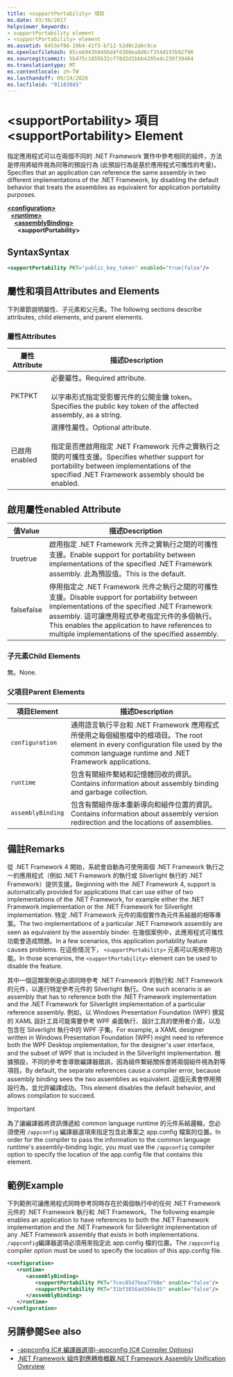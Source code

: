```yaml
---
title: <supportPortability> 項目
ms.date: 03/30/2017
helpviewer_keywords:
- supportPortability element
- <supportPortability> element
ms.assetid: 6453ef66-19b4-41f3-b712-52d0c2abc9ca
ms.openlocfilehash: 05ce6943b9456d4fd380ea8d6cf354d197b92f96
ms.sourcegitcommit: 5b475c1855b32cf78d2d1bbb4295e4c236f39464
ms.translationtype: MT
ms.contentlocale: zh-TW
ms.lasthandoff: 09/24/2020
ms.locfileid: "91183945"
---
```

# <a name="supportportability-element"></a><span data-ttu-id="8c0d2-102">\<supportPortability> 項目</span><span class="sxs-lookup"><span data-stu-id="8c0d2-102">\<supportPortability> Element</span></span>

<span data-ttu-id="8c0d2-103">指定應用程式可以在兩個不同的 .NET Framework 實作中參考相同的組件，方法是停用將組件視為同等的預設行為 (此預設行為是基於應用程式可攜性的考量)。</span><span class="sxs-lookup"><span data-stu-id="8c0d2-103">Specifies that an application can reference the same assembly in two different implementations of the .NET Framework, by disabling the default behavior that treats the assemblies as equivalent for application portability purposes.</span></span>  
  
[**\<configuration>**](../configuration-element.md)\
&nbsp;&nbsp;[**\<runtime>**](runtime-element.md)\
&nbsp;&nbsp;&nbsp;&nbsp;[**\<assemblyBinding>**](assemblybinding-element-for-runtime.md)\
&nbsp;&nbsp;&nbsp;&nbsp;&nbsp;&nbsp;**\<supportPortability>**  
  
## <a name="syntax"></a><span data-ttu-id="8c0d2-104">Syntax</span><span class="sxs-lookup"><span data-stu-id="8c0d2-104">Syntax</span></span>  
  
```xml  
<supportPortability PKT="public_key_token" enabled="true|false"/>  
```  
  
## <a name="attributes-and-elements"></a><span data-ttu-id="8c0d2-105">屬性和項目</span><span class="sxs-lookup"><span data-stu-id="8c0d2-105">Attributes and Elements</span></span>  

<span data-ttu-id="8c0d2-106">下列章節說明屬性、子元素和父元素。</span><span class="sxs-lookup"><span data-stu-id="8c0d2-106">The following sections describe attributes, child elements, and parent elements.</span></span>  
  
### <a name="attributes"></a><span data-ttu-id="8c0d2-107">屬性</span><span class="sxs-lookup"><span data-stu-id="8c0d2-107">Attributes</span></span>  
  
|<span data-ttu-id="8c0d2-108">屬性</span><span class="sxs-lookup"><span data-stu-id="8c0d2-108">Attribute</span></span>|<span data-ttu-id="8c0d2-109">描述</span><span class="sxs-lookup"><span data-stu-id="8c0d2-109">Description</span></span>|  
|---------------|-----------------|  
|<span data-ttu-id="8c0d2-110">PKT</span><span class="sxs-lookup"><span data-stu-id="8c0d2-110">PKT</span></span>|<span data-ttu-id="8c0d2-111">必要屬性。</span><span class="sxs-lookup"><span data-stu-id="8c0d2-111">Required attribute.</span></span><br /><br /> <span data-ttu-id="8c0d2-112">以字串形式指定受影響元件的公開金鑰 token。</span><span class="sxs-lookup"><span data-stu-id="8c0d2-112">Specifies the public key token of the affected assembly, as a string.</span></span>|  
|<span data-ttu-id="8c0d2-113">已啟用</span><span class="sxs-lookup"><span data-stu-id="8c0d2-113">enabled</span></span>|<span data-ttu-id="8c0d2-114">選擇性屬性。</span><span class="sxs-lookup"><span data-stu-id="8c0d2-114">Optional attribute.</span></span><br /><br /> <span data-ttu-id="8c0d2-115">指定是否應啟用指定 .NET Framework 元件之實執行之間的可攜性支援。</span><span class="sxs-lookup"><span data-stu-id="8c0d2-115">Specifies whether support for portability between implementations of the specified .NET Framework assembly should be enabled.</span></span>|  
  
## <a name="enabled-attribute"></a><span data-ttu-id="8c0d2-116">啟用屬性</span><span class="sxs-lookup"><span data-stu-id="8c0d2-116">enabled Attribute</span></span>  
  
|<span data-ttu-id="8c0d2-117">值</span><span class="sxs-lookup"><span data-stu-id="8c0d2-117">Value</span></span>|<span data-ttu-id="8c0d2-118">描述</span><span class="sxs-lookup"><span data-stu-id="8c0d2-118">Description</span></span>|  
|-----------|-----------------|  
|<span data-ttu-id="8c0d2-119">true</span><span class="sxs-lookup"><span data-stu-id="8c0d2-119">true</span></span>|<span data-ttu-id="8c0d2-120">啟用指定 .NET Framework 元件之實執行之間的可攜性支援。</span><span class="sxs-lookup"><span data-stu-id="8c0d2-120">Enable support for portability between implementations of the specified .NET Framework assembly.</span></span> <span data-ttu-id="8c0d2-121">此為預設值。</span><span class="sxs-lookup"><span data-stu-id="8c0d2-121">This is the default.</span></span>|  
|<span data-ttu-id="8c0d2-122">false</span><span class="sxs-lookup"><span data-stu-id="8c0d2-122">false</span></span>|<span data-ttu-id="8c0d2-123">停用指定之 .NET Framework 元件之執行之間的可攜性支援。</span><span class="sxs-lookup"><span data-stu-id="8c0d2-123">Disable support for portability between implementations of the specified .NET Framework assembly.</span></span> <span data-ttu-id="8c0d2-124">這可讓應用程式參考指定元件的多個執行。</span><span class="sxs-lookup"><span data-stu-id="8c0d2-124">This enables the application to have references to multiple implementations of the specified assembly.</span></span>|  
  
### <a name="child-elements"></a><span data-ttu-id="8c0d2-125">子元素</span><span class="sxs-lookup"><span data-stu-id="8c0d2-125">Child Elements</span></span>  

<span data-ttu-id="8c0d2-126">無。</span><span class="sxs-lookup"><span data-stu-id="8c0d2-126">None.</span></span>  
  
### <a name="parent-elements"></a><span data-ttu-id="8c0d2-127">父項目</span><span class="sxs-lookup"><span data-stu-id="8c0d2-127">Parent Elements</span></span>  
  
|<span data-ttu-id="8c0d2-128">項目</span><span class="sxs-lookup"><span data-stu-id="8c0d2-128">Element</span></span>|<span data-ttu-id="8c0d2-129">描述</span><span class="sxs-lookup"><span data-stu-id="8c0d2-129">Description</span></span>|  
|-------------|-----------------|  
|`configuration`|<span data-ttu-id="8c0d2-130">通用語言執行平台和 .NET Framework 應用程式所使用之每個組態檔中的根項目。</span><span class="sxs-lookup"><span data-stu-id="8c0d2-130">The root element in every configuration file used by the common language runtime and .NET Framework applications.</span></span>|  
|`runtime`|<span data-ttu-id="8c0d2-131">包含有關組件繫結和記憶體回收的資訊。</span><span class="sxs-lookup"><span data-stu-id="8c0d2-131">Contains information about assembly binding and garbage collection.</span></span>|  
|`assemblyBinding`|<span data-ttu-id="8c0d2-132">包含有關組件版本重新導向和組件位置的資訊。</span><span class="sxs-lookup"><span data-stu-id="8c0d2-132">Contains information about assembly version redirection and the locations of assemblies.</span></span>|  
  
## <a name="remarks"></a><span data-ttu-id="8c0d2-133">備註</span><span class="sxs-lookup"><span data-stu-id="8c0d2-133">Remarks</span></span>  

<span data-ttu-id="8c0d2-134">從 .NET Framework 4 開始，系統會自動為可使用兩個 .NET Framework 執行之一的應用程式（例如 .NET Framework 的執行或 Silverlight 執行的 .NET Framework）提供支援。</span><span class="sxs-lookup"><span data-stu-id="8c0d2-134">Beginning with the .NET Framework 4, support is automatically provided for applications that can use either of two implementations of the .NET Framework, for example either the .NET Framework implementation or the .NET Framework for Silverlight implementation.</span></span> <span data-ttu-id="8c0d2-135">特定 .NET Framework 元件的兩個實作為元件系結器的相等專案。</span><span class="sxs-lookup"><span data-stu-id="8c0d2-135">The two implementations of a particular .NET Framework assembly are seen as equivalent by the assembly binder.</span></span> <span data-ttu-id="8c0d2-136">在幾個案例中，此應用程式可攜性功能會造成問題。</span><span class="sxs-lookup"><span data-stu-id="8c0d2-136">In a few scenarios, this application portability feature causes problems.</span></span> <span data-ttu-id="8c0d2-137">在這些情況下， `<supportPortability>` 元素可以用來停用功能。</span><span class="sxs-lookup"><span data-stu-id="8c0d2-137">In those scenarios, the `<supportPortability>` element can be used to disable the feature.</span></span>  
  
<span data-ttu-id="8c0d2-138">其中一個這類案例是必須同時參考 .NET Framework 的執行和 .NET Framework 的元件，以進行特定參考元件的 Silverlight 執行。</span><span class="sxs-lookup"><span data-stu-id="8c0d2-138">One such scenario is an assembly that has to reference both the .NET Framework implementation and the .NET Framework for Silverlight implementation of a particular reference assembly.</span></span> <span data-ttu-id="8c0d2-139">例如，以 Windows Presentation Foundation (WPF) 撰寫的 XAML 設計工具可能需要參考 WPF 桌面執行、設計工具的使用者介面，以及包含在 Silverlight 執行中的 WPF 子集。</span><span class="sxs-lookup"><span data-stu-id="8c0d2-139">For example, a XAML designer written in Windows Presentation Foundation (WPF) might need to reference both the WPF Desktop implementation, for the designer's user interface, and the subset of WPF that is included in the Silverlight implementation.</span></span> <span data-ttu-id="8c0d2-140">根據預設，不同的參考會導致編譯器錯誤，因為組件繫結關係會將兩個組件視為對等項目。</span><span class="sxs-lookup"><span data-stu-id="8c0d2-140">By default, the separate references cause a compiler error, because assembly binding sees the two assemblies as equivalent.</span></span> <span data-ttu-id="8c0d2-141">這個元素會停用預設行為，並允許編譯成功。</span><span class="sxs-lookup"><span data-stu-id="8c0d2-141">This element disables the default behavior, and allows compilation to succeed.</span></span>  
  
> [!IMPORTANT]
> <span data-ttu-id="8c0d2-142">為了讓編譯器將資訊傳遞給 common language runtime 的元件系結邏輯，您必須使用 `/appconfig` 編譯器選項來指定包含此專案之 app.config 檔案的位置。</span><span class="sxs-lookup"><span data-stu-id="8c0d2-142">In order for the compiler to pass the information to the common language runtime's assembly-binding logic, you must use the `/appconfig` compiler option to specify the location of the app.config file that contains this element.</span></span>  
  
## <a name="example"></a><span data-ttu-id="8c0d2-143">範例</span><span class="sxs-lookup"><span data-stu-id="8c0d2-143">Example</span></span>  

<span data-ttu-id="8c0d2-144">下列範例可讓應用程式同時參考同時存在於兩個執行中的任何 .NET Framework 元件的 .NET Framework 執行和 .NET Framework。</span><span class="sxs-lookup"><span data-stu-id="8c0d2-144">The following example enables an application to have references to both the .NET Framework implementation and the .NET Framework for Silverlight implementation of any .NET Framework assembly that exists in both implementations.</span></span> <span data-ttu-id="8c0d2-145">`/appconfig`編譯器選項必須用來指定此 app.config 檔的位置。</span><span class="sxs-lookup"><span data-stu-id="8c0d2-145">The `/appconfig` compiler option must be used to specify the location of this app.config file.</span></span>  
  
```xml  
<configuration>  
   <runtime>  
      <assemblyBinding>  
         <supportPortability PKT="7cec85d7bea7798e" enable="false"/>  
         <supportPortability PKT="31bf3856ad364e35" enable="false"/>  
      </assemblyBinding>  
   </runtime>  
</configuration>  
```  
  
## <a name="see-also"></a><span data-ttu-id="8c0d2-146">另請參閱</span><span class="sxs-lookup"><span data-stu-id="8c0d2-146">See also</span></span>

- [<span data-ttu-id="8c0d2-147">-appconfig (C# 編譯器選項)</span><span class="sxs-lookup"><span data-stu-id="8c0d2-147">-appconfig (C# Compiler Options)</span></span>](../../../../csharp/language-reference/compiler-options/appconfig-compiler-option.md)
- <span data-ttu-id="8c0d2-148">[.NET Framework 組件對應轉換概觀](/previous-versions/dotnet/netframework-4.0/db7849ey(v=vs.100))</span><span class="sxs-lookup"><span data-stu-id="8c0d2-148">[.NET Framework Assembly Unification Overview](/previous-versions/dotnet/netframework-4.0/db7849ey(v=vs.100))</span></span>
